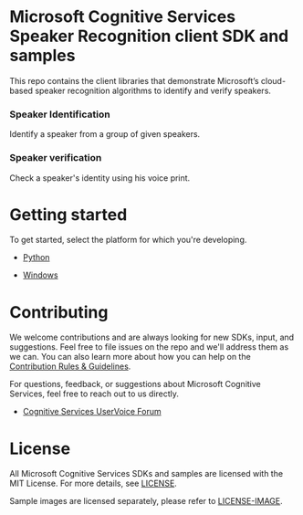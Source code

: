 Microsoft Cognitive Services Speaker Recognition client SDK and samples
===================================================================

This repo contains the client libraries that demonstrate Microsoft’s cloud-based
speaker recognition algorithms to identify and verify speakers.

### Speaker Identification

Identify a speaker from a group of given speakers.

### Speaker verification

Check a speaker's identity using his voice print.

Getting started
===============

To get started, select the platform for which you're developing.

-   [Python](</SpeakerRecognition/Python/>)

-   [Windows](</SpeakerRecognition/Windows/>)

Contributing
============
We welcome contributions and are always looking for new SDKs, input, and
suggestions. Feel free to file issues on the repo and we'll address them as we can. You can also learn more about how you can help on the [Contribution
Rules & Guidelines](</CONTRIBUTING.md>).

For questions, feedback, or suggestions about Microsoft Cognitive Services, feel free to reach out to us directly.

-   [Cognitive Services UserVoice Forum](<https://cognitive.uservoice.com>)

License
=======

All Microsoft Cognitive Services SDKs and samples are licensed with the MIT License. For more details, see
[LICENSE](</LICENSE.md>).

Sample images are licensed separately, please refer to [LICENSE-IMAGE](</LICENSE-IMAGE.md>).
